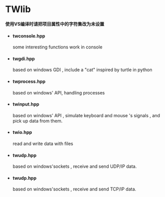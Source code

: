 # TWlib
**使用VS编译时请把项目属性中的字符集改为未设置**

+ #### twconsole.hpp <br>
  some interesting functions work in console
 
+ #### twgdi.hpp <br>
   based on windows GDI ,  include a "cat" inspired by turtle in python
   
+ #### twprocess.hpp <br>
   based on windows' API, handling processes
   
+ #### twinput.hpp <br>
   based on windows' API , simulate keyboard and mouse 's signals , and pick up data from them.

+ #### twio.hpp <br>
   read and write data with files

+ #### twudp.hpp  <br>
  based on windows'sockets , receive and send UDP/IP data.
   
+ #### twudp.hpp  <br>
  based on windows'sockets , receive and send TCP/IP data.
   
 
